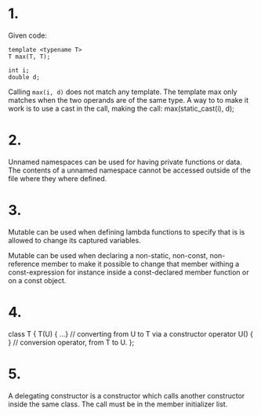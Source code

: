 # 1.

Given code:

```{
template <typename T>
T max(T, T);

int i;
double d;
```

Calling `max(i, d)` does not match any template. The template max only matches 
when the two operands are of the same type. A way to to make it work is to use 
a cast in the call, making the call: max(static_cast<double>(i), d);

# 2.

Unnamed namespaces can be used for having private functions or data. The 
contents of a unnamed namespace cannot be accessed outside of the file where 
they where defined.

# 3.

Mutable can be used when defining lambda functions to specify that is is 
allowed to change its captured variables.

Mutable can be used when declaring a non-static, non-const, non-reference 
member to make it possible to change that member withing a const-expression for 
instance inside a const-declared member function or on a const object.

# 4.

class T {
  T(U) { ...} // converting from U to T via a constructor
  operator U() { } // conversion operator, from T to U.
};

# 5. 

A delegating constructor is a constructor which calls another constructor 
inside the same class. The call must be in the member initializer list.
